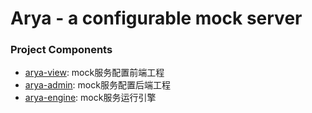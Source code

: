 # Arya - a configurable mock server

### Project Components

* [arya-view](https://github.com/mongolian-navy/arya-view): mock服务配置前端工程
* [arya-admin](https://github.com/mongolian-navy/arya-admin): mock服务配置后端工程
* [arya-engine](https://github.com/mongolian-navy/arya-engine): mock服务运行引擎
